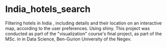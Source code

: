 # India_hotels_search
Filtering hotels in India , including details and their location on an interactive map, according to the user preferences. Using shiny.
This project was conducted as part of the "visualization" course's final project, as part of the MSc. in  in Data Science, Ben-Gurion University of the Negev.
